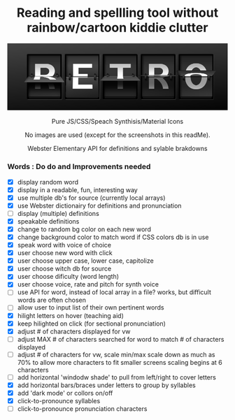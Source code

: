 <h1 align="center" style="border-bottom:none;"> Reading and spellling tool without rainbow/cartoon kiddie clutter </h1>
<p align="center">
  <img src="images/read-me-images/splitFlap-turning-a.png">
</p>
<p align="center">
  Pure JS/CSS/Speach Synthisis/Material Icons
</p>

<p align="center">
No images are used (except for the screenshots in this readMe). 
</p>
<p align="center">
Webster Elementary API for definitions and sylable brakdowns
</p>

### Words : Do do and Improvements needed

- [x] display random word
- [x] display in a readable, fun, interesting way
- [x] use multiple db's for source (currently local arrays)
- [x] use Webster dictionairy for definitions and pronunciation
- [ ] display (multiple) definitions
- [x] speakable definitions
- [x] change to random bg color on each new word
- [x] change background color to match word if CSS colors db is in use
- [x] speak word with voice of choice
- [x] user choose new word with click
- [x] user choose upper case, lower case, capitolize
- [x] user choose witch db for source
- [x] user choose dificulty (word length)
- [x] user choose voice, rate and pitch for synth voice
- [ ] use API for word, instead of local array in a file?
      works, but difficult words are often chosen
- [ ] allow user to input list of their own pertinent words
- [x] hilight letters on hover (teaching aid)
- [x] keep hilighted on click (for sectional pronunciation)
- [x] adjust # of characters displayed for vw
- [ ] adjust MAX # of characters searched for word to match # of characters displayed
- [ ] adjust # of characters for vw, scale min/max
      scale down as much as 70% to allow more characters to fit smaller screens
      scaling begins at 6 characters
- [ ] add horizontal 'windodw shade' to pull from left/right to cover letters
- [x] add horizontal bars/braces under letters to group by syllables
- [x] add 'dark mode' or collors on/off
- [x] click-to-pronounce syllables
- [ ] click-to-pronounce pronunciation characters
